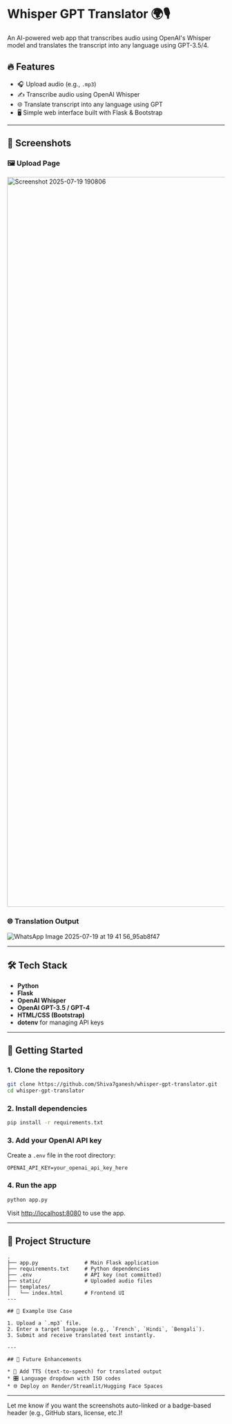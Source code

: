 # Whisper GPT Translator 🌍🎙️

An AI-powered web app that transcribes audio using OpenAI's Whisper model and translates the transcript into any language using GPT-3.5/4.

## 🔥 Features

- 🎧 Upload audio (e.g., `.mp3`)
- ✍️ Transcribe audio using OpenAI Whisper
- 🌐 Translate transcript into any language using GPT
- 🖥️ Simple web interface built with Flask & Bootstrap

---

## 📸 Screenshots

### 🖼️ Upload Page
<img width="3199" height="1692" alt="Screenshot 2025-07-19 190806" src="https://github.com/user-attachments/assets/68f59aa8-6b7a-4c9a-a8fa-4e72e2269773" />


### 🌐 Translation Output
![WhatsApp Image 2025-07-19 at 19 41 56_95ab8f47](https://github.com/user-attachments/assets/20a99417-bcce-4c0f-a893-3bc671b444b6)


---

## 🛠️ Tech Stack

- **Python**
- **Flask**
- **OpenAI Whisper**
- **OpenAI GPT-3.5 / GPT-4**
- **HTML/CSS (Bootstrap)**
- **dotenv** for managing API keys

---

## 🚀 Getting Started

### 1. Clone the repository

```bash
git clone https://github.com/Shiva7ganesh/whisper-gpt-translator.git
cd whisper-gpt-translator
````

### 2. Install dependencies

```bash
pip install -r requirements.txt
```

### 3. Add your OpenAI API key

Create a `.env` file in the root directory:

```
OPENAI_API_KEY=your_openai_api_key_here
```

### 4. Run the app

```bash
python app.py
```

Visit [http://localhost:8080](http://localhost:8080) to use the app.

---

## 📂 Project Structure

```
.
├── app.py               # Main Flask application
├── requirements.txt     # Python dependencies
├── .env                 # API key (not committed)
├── static/              # Uploaded audio files
├── templates/
│   └── index.html       # Frontend UI
---

## 📌 Example Use Case

1. Upload a `.mp3` file.
2. Enter a target language (e.g., `French`, `Hindi`, `Bengali`).
3. Submit and receive translated text instantly.

---

## 🌱 Future Enhancements

* 🔁 Add TTS (text-to-speech) for translated output
* 🎛️ Language dropdown with ISO codes
* 🌐 Deploy on Render/Streamlit/Hugging Face Spaces
```

---

Let me know if you want the screenshots auto-linked or a badge-based header (e.g., GitHub stars, license, etc.)!
```
